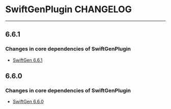 # SwiftGenPlugin CHANGELOG

---

## 6.6.1

### Changes in core dependencies of SwiftGenPlugin

* [SwiftGen 6.6.1](https://github.com/SwiftGen/SwiftGen/blob/6.6.1/CHANGELOG.md)

## 6.6.0

### Changes in core dependencies of SwiftGenPlugin

* [SwiftGen 6.6.0](https://github.com/SwiftGen/SwiftGen/blob/6.6.0/CHANGELOG.md)

